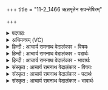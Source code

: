 +++
title = "11-2_1466 ऋतमृतेन सपन्तेषिरम्"

+++
<details><summary>पदपाठः</summary>

ऋ꣣त꣢म्। ऋ꣣ते꣡न꣢। स꣡प꣢꣯न्ता। इ꣣षिर꣢म्। द꣡क्ष꣢꣯म्। आ꣣शातेइ꣡ति꣢। अ꣣द्रु꣡हा꣢। अ꣣। द्रु꣡हा꣢꣯। दे꣣वौ꣢। व꣣र्धेतेइ꣡ति꣢। १४६६।
</details>

<details><summary>अधिमन्त्रम् (VC)</summary>

- मित्रावरुणौ
- यजत आत्रेयः
- गायत्री
- षड्जः
</details>

<details><summary>हिन्दी : आचार्य रामनाथ वेदालंकार - विषयः</summary>

अगले मन्त्र में पुनः ब्राह्मण-क्षत्रिय का विषय वर्णित है।
</details>

<details><summary>हिन्दी : आचार्य रामनाथ वेदालंकार - पदार्थः</summary>

पदार्थान्वयभाषाः -  ये मित्र-वरुण अर्थात् ब्राह्मण-क्षत्रिय(ऋतम्)राष्ट्र-यज्ञ की(ऋतेन)सत्य ब्रह्मबल वा सत्य क्षात्रबल से(सपन्ता)सेवा करते हुए(इषिरम्)प्रेरक(दक्षम्)उत्साह को(आशाते)प्राप्त करते हैं।(अद्रुहा)आपस में द्रोह न करनेवाले(देवौ)ब्रह्मवर्चस वा क्षात्र तेज से प्रकाशमान,दानादि गुणों से युक्त ये(वर्धेते)वृद्धि प्राप्त करते हैं ॥२॥
</details>

<details><summary>हिन्दी : आचार्य रामनाथ वेदालंकार - भावार्थः</summary>

भावार्थभाषाः -  आपस में द्रोह न करते हुए,अपितु सहयोग करते हुए ब्राह्मण और क्षत्रिय ब्रह्मबल और क्षात्रबल का उपयोग करके स्वयं बढ़ते हुए राष्ट्र को भी बढ़ाते हैं ॥२॥
</details>

<details><summary>संस्कृत : आचार्य रामनाथ वेदालंकार - विषयः</summary>

अथ पुनरपि ब्राह्मणक्षत्रियविषयमाह।
</details>

<details><summary>संस्कृत : आचार्य रामनाथ वेदालंकार - पदार्थः</summary>

पदार्थान्वयभाषाः -  इमौ मित्रावरुणौ ब्राह्मणक्षत्रियौ(ऋतम्)राष्ट्रयज्ञम्।[ऋतस्य योगे यज्ञस्य योगे इति यास्कः। निरु० ६।२२।] (ऋतेन)सत्येन ब्रह्मबलेन क्षात्रबलेन च(सपन्ता)सपन्तौ परिचरन्तौ।[सपतिः परिचरणकर्मा। निघं० ३।५।] (इषिरम्)प्रेरकम्(दक्षम्)उत्साहम्(आशाते)व्याप्नुतः।[इषिरम्—इष गतौ दिवादिः।‘इषिमदि०’उ० १।५१ इत्यनेन किरच् प्रत्ययः। दक्षम् दक्षतिरुत्साहकर्मा। निरु० १।६।] (अद्रुहा)अद्रुहौ परस्परम् अद्रोग्धारौ, (देवौ)ब्रह्मवर्चसेन क्षात्रेण च तेजसा प्रकाशमानौ दानादिगुणयुक्तौ इमौ(वर्धेते)वृद्धिं प्राप्नुतः ॥२॥२
</details>

<details><summary>संस्कृत : आचार्य रामनाथ वेदालंकार - भावार्थः</summary>

भावार्थभाषाः -  परस्परं द्रोहमकुर्वाणौ प्रत्युत सहयोगं कुर्वन्तौ ब्राह्मणक्षत्रियौ ब्रह्मबलं क्षात्रबलं चोपयुज्य स्वयं वर्धमानौ राष्ट्रमपि वर्धयेते ॥२॥
</details>